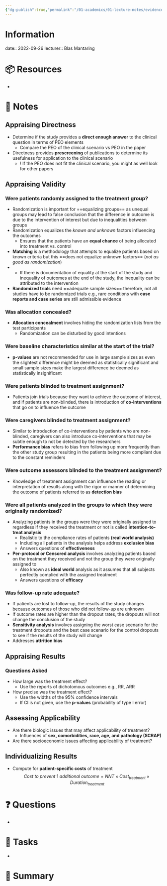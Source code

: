 ```yaml
---
{"dg-publish":true,"permalink":"/01-academics/01-lecture-notes/evidence-based-medicine/02-therapy-module/","tags":["IDC213,"]}
---
```


# Information
date:: 2022-09-26
lecturer:: Blas Mantaring

# 📦 Resources
- 

# 📔 Notes
## Appraising Directness
- Determine if the study provides a **direct enough answer** to the clinical question in terms of PEO elements
	- Compare the PEO of the clinical scenario vs PEO in the paper
- Directness provides **prescreening** of publications to determine its usefulness for application to the clinical scenario
	- ! If the PEO does not fit the clinical scenario, you might as well look for other papers
## Appraising Validity
### Were patients **randomly assigned** to the treatment group?
- Randomization is important for ==equalizing groups== as unequal groups may lead to false conclusion that the difference in outcome is due to the intervention of interest but due to inequalities between groups
- Randomization equalizes the *known and unknown* factors influencing the outcomes
	- Ensures that the patients have an **equal chance** of being allocated into treatment vs. control
- **Matching** is a methodology that attempts to equalize patients based on known criteria but this ==does not equalize unknown factors== (*not as good as randomization*)
- + If there is documentation of equality at the start of the study and inequality of outcomes at the end of the study, the inequality can be attributed to the intervention
- **Randomized trials** need ==adequate sample sizes== therefore, not all studies have to be randomized trials e.g., rare conditions with **case reports and case series** are still admissible evidence
### Was allocation concealed?
- **Allocation concealment** involves hiding the randomization lists from the test participants
	- Randomization can be disturbed by good intentions  
### Were baseline characteristics similar at the start of the trial?
- **p-values** are not recommended for use in large sample sizes as even the slightest difference might be deemed as statistically significant and small sample sizes make the largest difference be deemed as statistically insignificant
### Were patients blinded to treatment assignment?
- Patients join trials because they want to achieve the outcome of interest, and if patients are non-blinded, there is introduction of **co-interventions** that go on to influence the outcome 
### Were caregivers blinded to treatment assignment?
- Similar to introduction of co-interventions by patients who are non-blinded, caregivers can also introduce co-interventions that may be subtle enough to not be detected by the researchers
- **Performance bias** refers to bias from following up more frequently than the other study group resulting in the patients being more compliant due to the constant reminders
### Were outcome assessors blinded to the treatment assignment?
- Knowledge of treatment assignment can influence the reading or interpretation of results along with the rigor or manner of determining the outcome of patients referred to as **detection bias**
### Were all patients analyzed in the groups to which they were originally randomized?
- Analyzing patients in the groups were they were originally assigned to regardless if they received the treatment or not is called **intention-to-treat analysis**
	- Realistic to the compliance rates of patients **(real world analysis)**
	- Including all patients in the analysis helps address **exclusion bias**
	- Answers questions of **effectiveness**
- **Per-protocol or Censored analysis** involves analyzing patients based on the treatment they received and not the group they were originally assigned to
	- Also known as **ideal world** analysis as it assumes that all subjects perfectly complied with the assigned treatment
	- Answers questions of **efficacy**
### Was follow-up rate adequate?
- If patients are lost to follow-up, the results of the study changes because outcomes of those who did not follow-up are unknown
- If outcome rates are higher than the dropout rates, the dropouts will not change the conclusion of the study
- **Sensitivity analysis** involves assigning the worst case scenario for the treatment dropouts and the best case scenario for the control dropouts to see if the results of the study will change
- Addresses **attrition bias**
## Appraising Results
### Questions Asked
- How large was the treatment effect?
	- Use the reports of dichotomous outcomes e.g., RR, ARR
- How precise was the treatment effect?
	- Use the widths of the 95% confidence intervals
	- If CI is not given, use the **p-values** (probability of type I error)
## Assessing Applicability
- Are there biologic issues that may affect applicability of treatment?
	- Influences of **sex, comorbidities, race, age, and pathology (SCRAP)**
- Are there socioeconomic issues affecting applicability of treatment?
## Individualizing Results
- Compute for **patient-specific costs** of treatment
$$Cost\ to\ prevent\ 1\ additional\ outcome=NNT\times Cost_{treatment} \times Duration_{treatment}$$

# ❓ Questions
- 

# 🎯 Tasks
- 

# 📓 Summary





